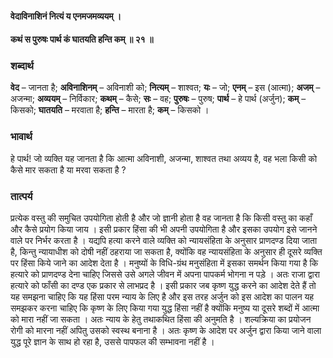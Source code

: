#### वेदाविनाशिनं नित्यं य एनमजमव्ययम् ।
#### कथं स पुरुषः पार्थ कं घातयति हन्ति कम् ॥ २१ ॥

### शब्दार्थ

**वेद** – जानता है; **अविनाशिनम्** – अविनाशी को; **नित्यम्** – शाश्वत; **यः** – जो; **एनम्** – इस (आत्मा); **अजम्** – अजन्मा; **अव्ययम्** – निर्विकार; **कथम्** – कैसे; **सः** – वह; **पुरुषः** – पुरुष; **पार्थ** – हे पार्थ  (अर्जुन); **कम्** – किसको; **घातयति** – मरवाता है; **हन्ति** – मारता है; **कम्** – किसको ।

### भावार्थ

हे पार्थ! जो व्यक्ति यह जानता है कि आत्मा अविनाशी, अजन्मा, शाश्वत तथा अव्यय है, वह भला किसी को कैसे मार सकता है या मरवा सकता है ?

### तात्पर्य

प्रत्येक वस्तु की समुचित उपयोगिता होती है और जो ज्ञानी होता है वह जानता है कि किसी वस्तु का कहाँ और कैसे प्रयोग किया जाय । इसी प्रकार हिंसा की भी अपनी उपयोगिता है और इसका उपयोग इसे जानने वाले पर निर्भर करता है । यद्यपि हत्या करने वाले व्यक्ति को न्यायसंहिता के अनुसार प्राणदण्ड दिया जाता है, किन्तु न्यायाधीश को दोषी नहीं ठहराया जा सकता है, क्योंकि वह न्यायसंहिता के अनुसार ही दूसरे व्यक्ति पर हिंसा किये जाने का आदेश देता है । मनुष्यों के विधि-ग्रंथ मनुसंहिता में इसका समर्थन किया गया है कि हत्यारे को प्राणदण्ड देना चाहिए जिससे उसे अगले जीवन में अपना पापकर्म भोगना न पड़े । अतः राजा द्वारा हत्यारे को फाँसी का दण्ड एक प्रकार से लाभप्रद है । इसी प्रकार जब कृष्ण युद्ध करने का आदेश देते हैं तो यह समझना चाहिए कि यह हिंसा परम न्याय के लिए है और इस तरह अर्जुन को इस आदेश का पालन यह समझकर करना चाहिए कि कृष्ण के लिए किया गया युद्ध हिंसा नहीं है क्योंकि मनुष्य या दूसरे शब्दों में आत्मा को मारा नहीं जा सकता । अतः न्याय के हेतु तथाकथित हिंसा की अनुमति है । शल्यक्रिया का प्रयोजन रोगी को मारना नहीं अपितु उसको स्वस्थ बनाना है । अतः कृष्ण के आदेश पर अर्जुन द्वारा किया जाने वाला युद्ध पूरे ज्ञान के साथ हो रहा है, उससे पापफल की सम्भावना नहीं है ।